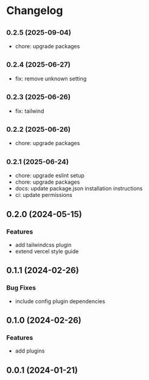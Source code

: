 # Changelog

## <small>0.2.5 (2025-09-04)</small>

- chore: upgrade packages

## <small>0.2.4 (2025-06-27)</small>

- fix: remove unknown setting

## <small>0.2.3 (2025-06-26)</small>

- fix: tailwind

## <small>0.2.2 (2025-06-26)</small>

- chore: upgrade packages

## <small>0.2.1 (2025-06-24)</small>

- chore: upgrade eslint setup
- chore: upgrade packages
- docs: update package.json installation instructions
- ci: update permissions

## 0.2.0 (2024-05-15)

### Features

- add tailwindcss plugin
- extend vercel style guide

## 0.1.1 (2024-02-26)

### Bug Fixes

- include config plugin dependencies

## 0.1.0 (2024-02-26)

### Features

- add plugins

## 0.0.1 (2024-01-21)
